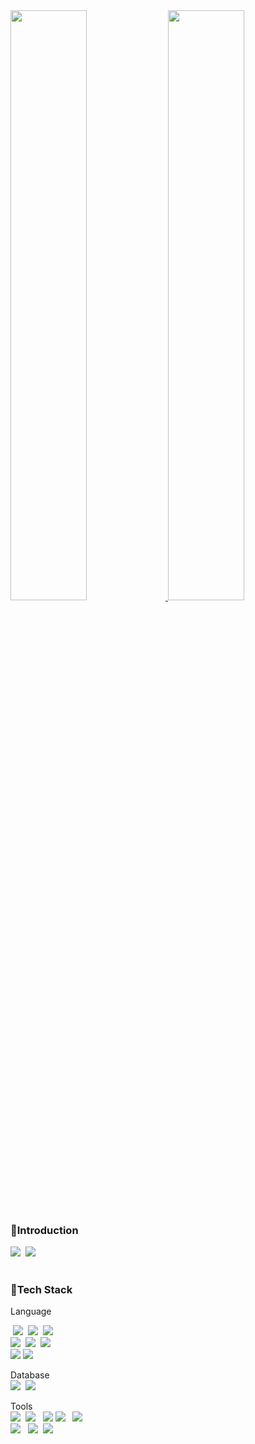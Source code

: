 
  
 <a href="https://github.com/anuraghazra/github-readme-stats">
  <img src="https://github-readme-stats.vercel.app/api?username=steam88ys&show_icons=true&theme=dracula&hide_border=true&bg_color=111111&icon_color=FF5675&text_color=FFFFFF" width=49.2% />
</a> 

<a href="https://github.com/denvercoder1/github-readme-streak-stats">
  <img src="http://github-readme-streak-stats.herokuapp.com?user=steam88ys&theme=radical&background=111111&ring=FF5675&fire=FF5675&sideNums=FF5675&currStreakNum=FF5675&sideLabels=FFFFFF&currStreakLabel=FF5675&dates=FF5675&hide_border=true" width=49.2% />
</a>
  
<!-- ![steam88ys's github activity graph](https://github-readme-activity-graph.cyclic.app/graph?username=steam88ys&theme=high-contrast) -->
  
</div>
<h3>🚩Introduction</h3>
<a href="https://www.notion.so/Kim-yunseo-cc7fff526bcf437eaf7b1a720a0aa4e4"><img src="https://img.shields.io/badge/Notion-000000?style=flat-square&logo=Notion&logoColor=white"/></a>
<!-- &nbsp;<a href="https://www.instagram.com/ycoshia/" target="_blank"><img src="https://img.shields.io/badge/instagram-E4405F?style=flat-square&logo=instagram&logoColor=white" ></a> -->
&nbsp;<a href="https://velog.io/@steam88ys" target="_blank"><img src="https://img.shields.io/badge/velog-20C997?style=flat-square&logo=velog&logoColor=white" ></a><br><br>

<h3>🚩Tech Stack</h3>

Language<br>
<!-- <img src="https://techstack-generator.vercel.app/java-icon.svg" alt="icon" width="65" height="65" />
<img src="https://techstack-generator.vercel.app/cpp-icon.svg" alt="icon" width="76" height="76" />
<img src="https://techstack-generator.vercel.app/react-icon.svg" alt="icon" width="65" height="65" /><br>
<img src="https://img.shields.io/badge/JAVA-007396?style=flat-square&logo=java&logoColor=white"> -->
&nbsp;<img src="https://img.shields.io/badge/c-%2300599C.svg?style=flat-square&logo=c&logoColor=white">
&nbsp;<img src="https://img.shields.io/badge/c++-00599C?style=flat-square&logo=c%2B%2B&logoColor=white"/>
&nbsp;<img src="https://img.shields.io/badge/React-61DAFB?style=flat-square&logo=React&logoColor=black"/> <br>
<img src="https://img.shields.io/badge/HTML5-E34F26?style=flat-square&logo=HTML5&logoColor=white">
&nbsp;<img src="https://img.shields.io/badge/CSS3-1572B6?style=flat-square&logo=css3&logoColor=white=white">
&nbsp;<img src="https://img.shields.io/badge/JavaScript-F7DF1E?style=flat-square&logo=JavaScript&logoColor=white"/><br>
<img src="https://img.shields.io/badge/PHP-777BB4?style=flat-square&logo=PHP&logoColor=white"/> 
<img src="https://img.shields.io/badge/spring-6DB33F?style=flat-square&logo=spring&logoColor=white"> 

Database<br>
<img src="https://img.shields.io/badge/oracle-F80000?style=flat-square&logo=oracle&logoColor=white">&nbsp;
<img src="https://img.shields.io/badge/MySQL-4479A1?style=flat-square&logo=MySQL&logoColor=white"/>&nbsp;&nbsp;

Tools<br>
<img src="https://img.shields.io/badge/Eclipse-FE7A16?style=flat-square&logo=Eclipse&logoColor=white">&nbsp;
<img src="https://img.shields.io/badge/IntelliJ-000000?style=flat-square&logo=IntelliJ IDEA&logoColor=white"> &nbsp;
<img src="https://img.shields.io/badge/Android Studio-3DDC84?style=flat-square&logo=Android&logoColor=white"> 
<img src="https://img.shields.io/badge/git-F05032?style=flat-square&logo=git&logoColor=white"> &nbsp;
<img src="https://img.shields.io/badge/github-181717?style=flat-square&logo=github&logoColor=white"><br>
<img src="https://img.shields.io/badge/Visual Studio Code-007ACC?style=flat-square&logo=VScode&logoColor=white"> &nbsp;
<img src="https://img.shields.io/badge/Visual Studio-5C2D91?style=flat-square&logo=Visual Studio&logoColor=white">&nbsp;
<img src="https://img.shields.io/badge/Bootstrap-7952B3?style=flat-square&logo=Bootstrap&logoColor=white">
    

<br>

